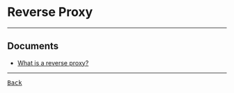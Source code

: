 # Reverse Proxy

---

## Documents

- [What is a reverse proxy?](https://www.cloudflare.com/en-gb/learning/cdn/glossary/reverse-proxy/)

---

[<kbd> Back </kbd>](./../Documents.md)
